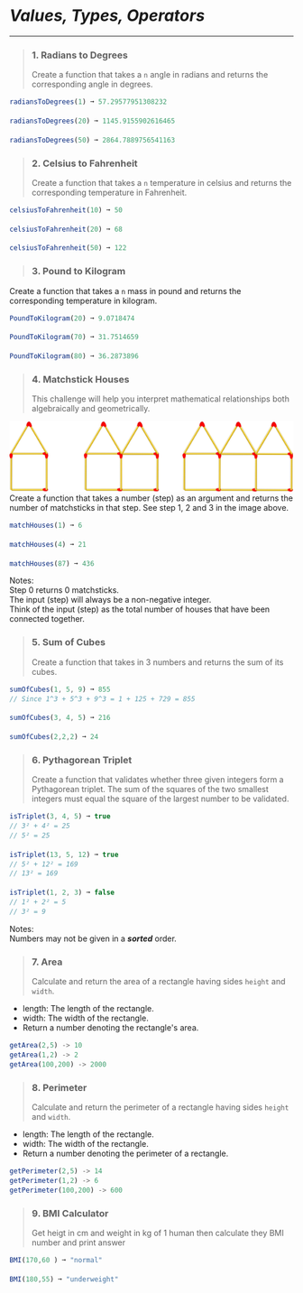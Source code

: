 # **_Values, Types, Operators_**

---

> ### 1. Radians to Degrees
>
> Create a function that takes a `n` angle in radians and returns the corresponding angle in degrees.

```js
radiansToDegrees(1) ➞ 57.29577951308232

radiansToDegrees(20) ➞ 1145.9155902616465

radiansToDegrees(50) ➞ 2864.7889756541163
```

> ### 2. Celsius to Fahrenheit
>
> Create a function that takes a `n` temperature in celsius and returns the corresponding temperature in Fahrenheit.

```js
celsiusToFahrenheit(10) ➞ 50

celsiusToFahrenheit(20) ➞ 68

celsiusToFahrenheit(50) ➞ 122
```

> ### 3. Pound to Kilogram

Create a function that takes a `n` mass in pound and returns the corresponding temperature in kilogram.

```js
PoundToKilogram(20) ➞ 9.0718474

PoundToKilogram(70) ➞ 31.7514659

PoundToKilogram(80) ➞ 36.2873896
```

> ### 4. Matchstick Houses
>
> This challenge will help you interpret mathematical relationships both algebraically and geometrically.

<img src="../../sources/matchstick_houses.png" >
Create a function that takes a number (step) as an argument and returns the number of matchsticks in that step. See step 1, 2 and 3 in the image above.

```js
matchHouses(1) ➞ 6

matchHouses(4) ➞ 21

matchHouses(87) ➞ 436

```

Notes:  
Step 0 returns 0 matchsticks.  
The input (step) will always be a non-negative integer.  
Think of the input (step) as the total number of houses that have been connected together.

> ### 5. Sum of Cubes
>
> Create a function that takes in 3 numbers and returns the sum of its cubes.

```js
sumOfCubes(1, 5, 9) ➞ 855
// Since 1^3 + 5^3 + 9^3 = 1 + 125 + 729 = 855

sumOfCubes(3, 4, 5) ➞ 216

sumOfCubes(2,2,2) ➞ 24

```

> ### 6. Pythagorean Triplet
>
> Create a function that validates whether three given integers form a Pythagorean triplet. The sum of the squares of the two smallest integers must equal the square of the largest number to be validated.

```js
isTriplet(3, 4, 5) ➞ true
// 3² + 4² = 25
// 5² = 25

isTriplet(13, 5, 12) ➞ true
// 5² + 12² = 169
// 13² = 169

isTriplet(1, 2, 3) ➞ false
// 1² + 2² = 5
// 3² = 9
```

Notes:  
Numbers may not be given in a **_sorted_** order.


> ### 7. Area
>
> Calculate and return the area of a rectangle having sides `height` and `width`.

- length: The length of the rectangle.
- width: The width of the rectangle.
- Return a number denoting the rectangle's area.

```js
getArea(2,5) -> 10
getArea(1,2) -> 2
getArea(100,200) -> 2000
```

> ### 8. Perimeter
>
> Calculate and return the perimeter of a rectangle having sides `height` and `width`.

- length: The length of the rectangle.
- width: The width of the rectangle.
- Return a number denoting the perimeter of a rectangle.

```js
getPerimeter(2,5) -> 14
getPerimeter(1,2) -> 6
getPerimeter(100,200) -> 600
```

> ### 9. BMI Calculator
>
> Get heigt in cm and weight in kg of 1 human then calculate they BMI number and print answer

```js
BMI(170,60 ) ➞ "normal"

BMI(180,55) ➞ "underweight"

```
